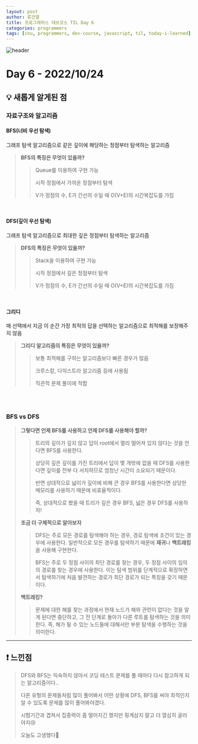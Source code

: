 ```yaml
---
layout: post
author: 류건열
title: 프로그래머스 데브코스 TIL Day 6
categories: programmers
tags: [cnu, programmers, dev-course, javascript, til, today-i-learned]
---
```


![header](https://capsule-render.vercel.app/api?type=waving&color=auto&height=300&section=header&text=Today%20I%20Learned...&fontAlign=30&fontAlignY=30&fontSize=55&desc=Programmers%20Devcourse%203rd&descAlign=80&descAlignY=55)

# Day 6 - 2022/10/24
## 💡 새롭게 알게된 점
### 자료구조와 알고리즘
#### **BFS(너비 우선 탐색)**

그래프 탐색 알고리즘으로 같은 깊이에 해당하는 정점부터 탐색하는 알고리즘

> **BFS의 특징은 무엇이 있을까?**
>
>> Queue를 이용하여 구현 가능
>>
>> 시작 정점에서 가까운 정점부터 탐색
>>
>> V가 정점의 수, E가 간선의 수일 때 O(V+E)의 시간복잡도를 가짐

<br>

#### **DFS(깊이 우선 탐색)**

그래프 탐색 알고리즘으로 최대한 깊은 정점부터 탐색하는 알고리즘

> **DFS의 특징은 무엇이 있을까?**
>
>> Stack을 이용하여 구현 가능
>>
>> 시작 정점에서 깊은 정점부터 탐색
>>
>> V가 정점의 수, E가 간선의 수일 때 O(V+E)의 시간복잡도를 가짐

<br>

#### **그리디**

매 선택에서 지금 이 순간 가장 최적의 답을 선택하는 알고리즘으로 최적해를 보장해주지 않음

> **그리디 알고리즘의 특징은 무엇이 있을까?**
> 
>> 보통 최적해를 구하는 알고리즘보다 빠른 경우가 많음
>> 
>> 크루스칼, 다익스트라 알고리즘 등에 사용됨
>>
>> 직관적 문제 풀이에 적합

<br>
<br>

### **BFS vs DFS**
> **그렇다면 언제 BFS를 사용하고 언제 DFS를 사용해야 할까?**
> 
>> 트리의 깊이가 깊지 않고 답이 root에서 멀리 떨어져 있지 않다는 것을 안다면 BFS를 사용한다. 
>> 
>> 상당히 깊은 깊이를 가진 트리에서 답이 몇 개밖에 없을 때 DFS를 사용한다면 깊이를 전부 다 서치하므로 엄청난 시간이 소요되기 때문이다.
>>
>> 반면 상대적으로 넓이가 깊이에 비해 큰 경우 BFS를 사용한다면 상당한 메모리를 사용하기 때문에 비효율적이다.
>>
>> 즉, 상대적으로 봤을 때 트리가 깊은 경우 BFS, 넓은 경우 DFS를 사용하자!
>
> **조금 더 구체적으로 알아보자**
>
>> DFS는 주로 모든 경로를 탐색해야 하는 경우, 경로 탐색에 조건이 있는 경우에 사용한다. 일반적으로 모든 경우를 탐색하기 때문에 **재귀**나 **백트래킹**을 사용해 구현한다.
>>
>> BFS는 주로 두 정점 사이의 최단 경로를 찾는 경우, 두 정점 사이의 임의의 경로를 찾는 경우에 사용한다. 이는 탐색 범위를 단계적으로 확장하면서 탐색하기에 처음 발견하는 경로가 최단 경로가 되는 특징을 갖기 때문이다.
>
> **백트래킹?**
>
>> 문제에 대한 해를 찾는 과정에서 현재 노드가 해와 관련이 없다는 것을 알게 된다면 중단하고, 그 전 단계로 돌아가 다른 루트를 탐색하는 것을 의미한다. 즉, 해가 될 수 있는 노드들에 대해서만 부분 탐색을 수행하는 것을 의미한다.


---

## ❗️ 느낀점
> DFS와 BFS는 익숙하지 않아서 코딩 테스트 문제를 풀 때마다 다시 참고하게 되는 알고리즘이다..
>
> 다른 유형의 문제들처럼 많이 풀어봐서 어떤 상황에 DFS, BFS를 써야 최적인지 알 수 있도록 문제를 많이 풀어봐야겠다.
>
> 시험기간과 겹쳐서 집중력이 좀 떨어지긴 했지만 핑계삼지 말고 더 열심히 굴러야지😢
> 
> 오늘도 고생했다👊
